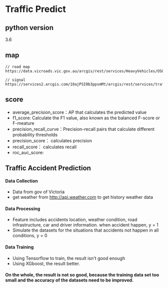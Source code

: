 # Traffic Predict

## python version 
3.6

## map
````
// road map
https://data.vicroads.vic.gov.au/arcgis/rest/services/HeavyVehicles/OSOM_SCHEME_MAP_NETWORK_D6/FeatureServer

// signal
https://services2.arcgis.com/18ajPSI0b3ppsmMt/arcgis/rest/services/traffic_lights/FeatureServer

````

## score
- average_precision_score：AP that calculates the predicted value
- f1_score: Calculate the F1 value, also known as the balanced F-score or F-meature
- precision_recall_curve：Precision-recall pairs that calculate different probability thresholds
- precision_score： calculates precision
- recall_score： calculates recall
- roc_auc_score: 

## Traffic Accident Prediction

#### Data Collection
- Data from gov of Victoria
- get weather from http://api.weather.com to get history weather data

#### Data Processing
- Feature includes accidents location, weather condition, road infrastructure, car and driver information. when accident happen, y = 1
- Simulate the datasets for the situations that accidents not happen in all conditions, y = 0


#### Data Training
- Using Tensorflow to train, the result isn't good enough 
- Using XGboost, the result better.

#### On the whole, the result is not so good, because the training data set too small and the accuracy of the datasets need to be improved.
